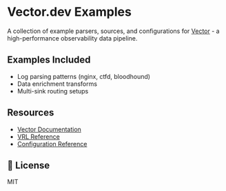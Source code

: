 # Vector.dev Examples

A collection of example parsers, sources, and configurations for [Vector](https://vector.dev/) - a high-performance observability data pipeline.

## Examples Included
- Log parsing patterns (nginx, ctfd, bloodhound)
- Data enrichment transforms
- Multi-sink routing setups

## Resources
- [Vector Documentation](https://vector.dev/docs/)
- [VRL Reference](https://vector.dev/docs/reference/vrl/)
- [Configuration Reference](https://vector.dev/docs/reference/configuration/)

## 📄 License
MIT

